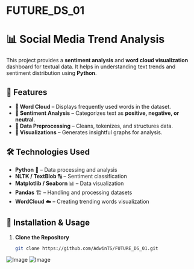 # FUTURE_DS_01

# 📊 Social Media Trend Analysis

This project provides a **sentiment analysis** and **word cloud visualization** dashboard for textual data. It helps in understanding text trends and sentiment distribution using **Python**.

## 🚀 Features
- **📌 Word Cloud** – Displays frequently used words in the dataset.
- **📌 Sentiment Analysis** – Categorizes text as **positive, negative, or neutral**.
- **📌 Data Preprocessing** – Cleans, tokenizes, and structures data.
- **📌 Visualizations** – Generates insightful graphs for analysis.

## 🛠️ Technologies Used
- **Python** 🐍 – Data processing and analysis
- **NLTK / TextBlob** 🔠 – Sentiment classification
- **Matplotlib / Seaborn** 📊 – Data visualization
- **Pandas** 🏗️ – Handling and processing datasets
- **WordCloud** ☁️ – Creating trending words visualization


## 📌 Installation & Usage
1. **Clone the Repository**
   ```bash
   git clone https://github.com/AdwinTS/FUTURE_DS_01.git
![Image](https://github.com/user-attachments/assets/c4e83504-71a1-42c7-a68c-da9987022850)
![Image](https://github.com/user-attachments/assets/e61fd1b4-6e23-4138-b0d8-465bbaeb5461)

